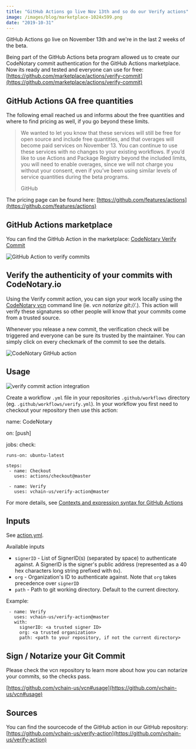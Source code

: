 ```yaml
---
title: "GitHub Actions go live Nov 13th and so do our Verify actions"
image: /images/blog/marketplace-1024x599.png
date: "2019-10-31"
---
```


GitHub Actions go live on November 13th and we're in the last 2 weeks of the beta.

Being part of the GitHub Actions beta program allowed us to create our CodeNotary commit authentication for the GitHub Actions marketplace. Now its ready and tested and everyone can use for free: [https://github.com/marketplace/actions/verify-commit](https://github.com/marketplace/actions/verify-commit)

## GitHub Actions GA free quantities

The following email reached us and informs about the free quantities and where to find pricing as well, if you go beyond these limits.

> We wanted to let you know that these services will still be free for open source and include free quantities, and that overages will become paid services on November 13. You can continue to use these services with no changes to your existing workflows. If you’d like to use Actions and Package Registry beyond the included limits, you will need to enable overages, since we will not charge you without your consent, even if you’ve been using similar levels of service quantities during the beta programs.
> 
> GitHub

The pricing page can be found here: [https://github.com/features/actions](https://github.com/features/actions)

## GitHub Actions marketplace

You can find the GitHub Action in the marketplace: [CodeNotary Verify Commit](https://github.com/marketplace/actions/verify-commit)

![GitHub Action to verify commits](/images/blog/marketplace-1024x599.png)

## Verify the authenticity of your commits with CodeNotary.io

Using the Verify commit action, you can sign your work locally using the [CodeNotary vcn](https://github.com/vchain-us/vcn) command line (ie. _vcn notarize git://_.). This action will verify these signatures so other people will know that your commits come from a trusted source.

Whenever you release a new commit, the verification check will be triggered and everyone can be sure its trusted by the maintainer. You can simply click on every checkmark of the commit to see the details.

![CodeNotary GitHub action](/images/blog/check.png)

## Usage

![verify commit action integration](/images/blog/latest.png)

Create a workflow `.yml` file in your repositories `.github/workflows` directory (eg. `.github/workflows/verify.yml`). In your workflow you first need to checkout your repository then use this action:

name: CodeNotary

on: \[push\]

jobs:
  check:

    runs-on: ubuntu-latest
    
    steps:
     - name: Checkout
       uses: actions/checkout@master
     
     - name: Verify
       uses: vchain-us/verify-action@master

For more details, see [Contexts and expression syntax for GitHub Actions](https://help.github.com/en/articles/contexts-and-expression-syntax-for-github-actions)

## Inputs

See [action.yml](https://github.com/vchain-us/verify-action/blob/master/action.yml).

Available inputs

- `signerID` - List of SignerID(s) (separated by space) to authenticate against. A SignerID is the signer's public address (represented as a 40 hex characters long string prefixed with `0x`).
- `org` - Organization's ID to authenticate against. Note that `org` takes precedence over `signerID`
- `path` - Path to git working directory. Default to the current directory.

Example:

     - name: Verify
       uses: vchain-us/verify-action@master
       with:
         signerID: <a trusted signer ID>
         org: <a trusted organization>
         path: <path to your repository, if not the current directory>

## Sign / Notarize your Git Commit

Please check the vcn repository to learn more about how you can notarize your commits, so the checks pass.

[https://github.com/vchain-us/vcn#usage](https://github.com/vchain-us/vcn#usage)

## Sources

You can find the sourcecode of the GitHub action in our GitHub repository: [https://github.com/vchain-us/verify-action](https://github.com/vchain-us/verify-action)
